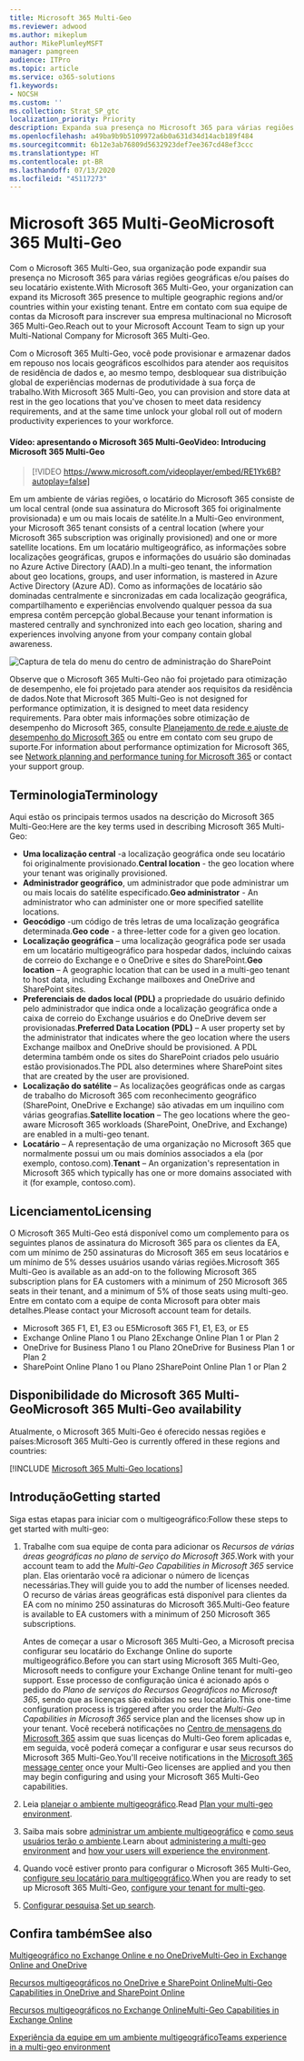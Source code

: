 ```yaml
---
title: Microsoft 365 Multi-Geo
ms.reviewer: adwood
ms.author: mikeplum
author: MikePlumleyMSFT
manager: pamgreen
audience: ITPro
ms.topic: article
ms.service: o365-solutions
f1.keywords:
- NOCSH
ms.custom: ''
ms.collection: Strat_SP_gtc
localization_priority: Priority
description: Expanda sua presença no Microsoft 365 para várias regiões geográficas com o Microsoft 365 Multi-Geo.
ms.openlocfilehash: a49ba9b9b5109972a6b0a631d34d14acb189f484
ms.sourcegitcommit: 6b12e3ab76809d5632923def7ee367cd48ef3ccc
ms.translationtype: HT
ms.contentlocale: pt-BR
ms.lasthandoff: 07/13/2020
ms.locfileid: "45117273"
---
```

# <a name="microsoft-365-multi-geo"></a><span data-ttu-id="73d6d-103">Microsoft 365 Multi-Geo</span><span class="sxs-lookup"><span data-stu-id="73d6d-103">Microsoft 365 Multi-Geo</span></span>

<span data-ttu-id="73d6d-104">Com o Microsoft 365 Multi-Geo, sua organização pode expandir sua presença no Microsoft 365 para várias regiões geográficas e/ou países do seu locatário existente.</span><span class="sxs-lookup"><span data-stu-id="73d6d-104">With Microsoft 365 Multi-Geo, your organization can expand its Microsoft 365 presence to multiple geographic regions and/or countries within your existing tenant.</span></span> <span data-ttu-id="73d6d-105">Entre em contato com sua equipe de contas da Microsoft para inscrever sua empresa multinacional no Microsoft 365 Multi-Geo.</span><span class="sxs-lookup"><span data-stu-id="73d6d-105">Reach out to your Microsoft Account Team to sign up your Multi-National Company for Microsoft 365 Multi-Geo.</span></span>
  
<span data-ttu-id="73d6d-106">Com o Microsoft 365 Multi-Geo, você pode provisionar e armazenar dados em repouso nos locais geográficos escolhidos para atender aos requisitos de residência de dados e, ao mesmo tempo, desbloquear sua distribuição global de experiências modernas de produtividade à sua força de trabalho.</span><span class="sxs-lookup"><span data-stu-id="73d6d-106">With Microsoft 365 Multi-Geo, you can provision and store data at rest in the geo locations that you've chosen to meet data residency requirements, and at the same time unlock your global roll out of modern productivity experiences to your workforce.</span></span>

#### <a name="video-introducing-microsoft-365-multi-geo"></a><span data-ttu-id="73d6d-107">Vídeo: apresentando o Microsoft 365 Multi-Geo</span><span class="sxs-lookup"><span data-stu-id="73d6d-107">Video: Introducing Microsoft 365 Multi-Geo</span></span>

> [!VIDEO https://www.microsoft.com/videoplayer/embed/RE1Yk6B?autoplay=false]

<span data-ttu-id="73d6d-108">Em um ambiente de várias regiões, o locatário do Microsoft 365 consiste de um local central (onde sua assinatura do Microsoft 365 foi originalmente provisionada) e um ou mais locais de satélite.</span><span class="sxs-lookup"><span data-stu-id="73d6d-108">In a Multi-Geo environment, your Microsoft 365 tenant consists of a central location (where your Microsoft 365 subscription was originally provisioned) and one or more satellite locations.</span></span> <span data-ttu-id="73d6d-109">Em um locatário multigeográfico, as informações sobre localizações geográficas, grupos e informações do usuário são dominadas no Azure Active Directory (AAD).</span><span class="sxs-lookup"><span data-stu-id="73d6d-109">In a multi-geo tenant, the information about geo locations, groups, and user information, is mastered in Azure Active Directory (Azure AD).</span></span> <span data-ttu-id="73d6d-110">Como as informações de locatário são dominadas centralmente e sincronizadas em cada localização geográfica, compartilhamento e experiências envolvendo qualquer pessoa da sua empresa contêm percepção global.</span><span class="sxs-lookup"><span data-stu-id="73d6d-110">Because your tenant information is mastered centrally and synchronized into each geo location, sharing and experiences involving anyone from your company contain global awareness.</span></span>

![Captura de tela do menu do centro de administração do SharePoint](media/multi-geo-world-map.png)

<span data-ttu-id="73d6d-112">Observe que o Microsoft 365 Multi-Geo não foi projetado para otimização de desempenho, ele foi projetado para atender aos requisitos da residência de dados.</span><span class="sxs-lookup"><span data-stu-id="73d6d-112">Note that Microsoft 365 Multi-Geo is not designed for performance optimization, it is designed to meet data residency requirements.</span></span> <span data-ttu-id="73d6d-113">Para obter mais informações sobre otimização de desempenho do Microsoft 365, consulte [Planejamento de rede e ajuste de desempenho do Microsoft 365](https://support.office.com/article/e5f1228c-da3c-4654-bf16-d163daee8848) ou entre em contato com seu grupo de suporte.</span><span class="sxs-lookup"><span data-stu-id="73d6d-113">For information about performance optimization for Microsoft 365, see [Network planning and performance tuning for Microsoft 365](https://support.office.com/article/e5f1228c-da3c-4654-bf16-d163daee8848) or contact your support group.</span></span>

## <a name="terminology"></a><span data-ttu-id="73d6d-114">Terminologia</span><span class="sxs-lookup"><span data-stu-id="73d6d-114">Terminology</span></span>

<span data-ttu-id="73d6d-115">Aqui estão os principais termos usados na descrição do Microsoft 365 Multi-Geo:</span><span class="sxs-lookup"><span data-stu-id="73d6d-115">Here are the key terms used in describing Microsoft 365 Multi-Geo:</span></span>

- <span data-ttu-id="73d6d-116">**Uma localização central** -a localização geográfica onde seu locatário foi originalmente provisionado.</span><span class="sxs-lookup"><span data-stu-id="73d6d-116">**Central location** - the geo location where your tenant was originally provisioned.</span></span>
- <span data-ttu-id="73d6d-117">**Administrador geográfico**, um administrador que pode administrar um ou mais locais do satélite especificado.</span><span class="sxs-lookup"><span data-stu-id="73d6d-117">**Geo administrator** - An administrator who can administer one or more specified satellite locations.</span></span>
- <span data-ttu-id="73d6d-118">**Geocódigo** -um código de três letras de uma localização geográfica determinada.</span><span class="sxs-lookup"><span data-stu-id="73d6d-118">**Geo code** - a three-letter code for a given geo location.</span></span>
- <span data-ttu-id="73d6d-119">**Localização geográfica** – uma localização geográfica pode ser usada em um locatário multigeográfico para hospedar dados, incluindo caixas de correio do Exchange e o OneDrive e sites do SharePoint.</span><span class="sxs-lookup"><span data-stu-id="73d6d-119">**Geo location** – A geographic location that can be used in a multi-geo tenant to host data, including Exchange mailboxes and OneDrive and SharePoint sites.</span></span>
- <span data-ttu-id="73d6d-120">**Preferenciais de dados local (PDL)** a propriedade do usuário definido pelo administrador que indica onde a localização geográfica onde a caixa de correio do Exchange usuários e do OneDrive devem ser provisionadas.</span><span class="sxs-lookup"><span data-stu-id="73d6d-120">**Preferred Data Location (PDL)** – A user property set by the administrator that indicates where the geo location where the users Exchange mailbox and OneDrive should be provisioned.</span></span> <span data-ttu-id="73d6d-121">A PDL determina também onde os sites do SharePoint criados pelo usuário estão provisionados.</span><span class="sxs-lookup"><span data-stu-id="73d6d-121">The PDL also determines where SharePoint sites that are created by the user are provisioned.</span></span>
- <span data-ttu-id="73d6d-122">**Localização do satélite** – As localizações geográficas onde as cargas de trabalho do Microsoft 365 com reconhecimento geográfico (SharePoint, OneDrive e Exchange) são ativadas em um inquilino com várias geografias.</span><span class="sxs-lookup"><span data-stu-id="73d6d-122">**Satellite location** – The geo locations where the geo-aware Microsoft 365 workloads (SharePoint, OneDrive, and Exchange) are enabled in a multi-geo tenant.</span></span>
- <span data-ttu-id="73d6d-123">**Locatário** – A representação de uma organização no Microsoft 365 que normalmente possui um ou mais domínios associados a ela (por exemplo, contoso.com).</span><span class="sxs-lookup"><span data-stu-id="73d6d-123">**Tenant** – An organization's representation in Microsoft 365 which typically has one or more domains associated with it (for example, contoso.com).</span></span>

## <a name="licensing"></a><span data-ttu-id="73d6d-124">Licenciamento</span><span class="sxs-lookup"><span data-stu-id="73d6d-124">Licensing</span></span>

<span data-ttu-id="73d6d-125">O Microsoft 365 Multi-Geo está disponível como um complemento para os seguintes planos de assinatura do Microsoft 365 para os clientes da EA, com um mínimo de 250 assinaturas do Microsoft 365 em seus locatários e um mínimo de 5% desses usuários usando várias regiões.</span><span class="sxs-lookup"><span data-stu-id="73d6d-125">Microsoft 365 Multi-Geo is available as an add-on to the following Microsoft 365 subscription plans for EA customers with a minimum of 250 Microsoft 365 seats in their tenant, and a minimum of 5% of those seats using multi-geo.</span></span> <span data-ttu-id="73d6d-126">Entre em contato com a equipe de conta Microsoft para obter mais detalhes.</span><span class="sxs-lookup"><span data-stu-id="73d6d-126">Please contact your Microsoft account team for details.</span></span>

- <span data-ttu-id="73d6d-127">Microsoft 365 F1, E1, E3 ou E5</span><span class="sxs-lookup"><span data-stu-id="73d6d-127">Microsoft 365 F1, E1, E3, or E5</span></span>
- <span data-ttu-id="73d6d-128">Exchange Online Plano 1 ou Plano 2</span><span class="sxs-lookup"><span data-stu-id="73d6d-128">Exchange Online Plan 1 or Plan 2</span></span>
- <span data-ttu-id="73d6d-129">OneDrive for Business Plano 1 ou Plano 2</span><span class="sxs-lookup"><span data-stu-id="73d6d-129">OneDrive for Business Plan 1 or Plan 2</span></span>
- <span data-ttu-id="73d6d-130">SharePoint Online Plano 1 ou Plano 2</span><span class="sxs-lookup"><span data-stu-id="73d6d-130">SharePoint Online Plan 1 or Plan 2</span></span>

## <a name="microsoft-365-multi-geo-availability"></a><span data-ttu-id="73d6d-131">Disponibilidade do Microsoft 365 Multi-Geo</span><span class="sxs-lookup"><span data-stu-id="73d6d-131">Microsoft 365 Multi-Geo availability</span></span>

<span data-ttu-id="73d6d-132">Atualmente, o Microsoft 365 Multi-Geo é oferecido nessas regiões e países:</span><span class="sxs-lookup"><span data-stu-id="73d6d-132">Microsoft 365 Multi-Geo is currently offered in these regions and countries:</span></span>

[!INCLUDE [Microsoft 365 Multi-Geo locations](includes/office-365-multi-geo-locations.md)]

## <a name="getting-started"></a><span data-ttu-id="73d6d-133">Introdução</span><span class="sxs-lookup"><span data-stu-id="73d6d-133">Getting started</span></span>

<span data-ttu-id="73d6d-134">Siga estas etapas para iniciar com o multigeográfico:</span><span class="sxs-lookup"><span data-stu-id="73d6d-134">Follow these steps to get started with multi-geo:</span></span>

1. <span data-ttu-id="73d6d-135">Trabalhe com sua equipe de conta para adicionar os _Recursos de várias áreas geográficas no plano de serviço do Microsoft 365_.</span><span class="sxs-lookup"><span data-stu-id="73d6d-135">Work with your account team to add the _Multi-Geo Capabilities in Microsoft 365_ service plan.</span></span> <span data-ttu-id="73d6d-136">Elas orientarão você ra adicionar o número de licenças necessárias.</span><span class="sxs-lookup"><span data-stu-id="73d6d-136">They will guide you to add the number of licenses needed.</span></span> <span data-ttu-id="73d6d-137">O recurso de várias áreas geográficas está disponível para clientes da EA com no mínimo 250 assinaturas do Microsoft 365.</span><span class="sxs-lookup"><span data-stu-id="73d6d-137">Multi-Geo feature is available to EA customers with a minimum of 250 Microsoft 365 subscriptions.</span></span>

   <span data-ttu-id="73d6d-138">Antes de começar a usar o Microsoft 365 Multi-Geo, a Microsoft precisa configurar seu locatário do Exchange Online do suporte multigeográfico.</span><span class="sxs-lookup"><span data-stu-id="73d6d-138">Before you can start using Microsoft 365 Multi-Geo, Microsoft needs to configure your Exchange Online tenant for multi-geo support.</span></span> <span data-ttu-id="73d6d-139">Esse processo de configuração única é acionado após o pedido do *Plano de serviços do Recursos Geográficos no Microsoft 365*, sendo que as licenças são exibidas no seu locatário.</span><span class="sxs-lookup"><span data-stu-id="73d6d-139">This one-time configuration process is triggered after you order the *Multi-Geo Capabilities in Microsoft 365* service plan and the licenses show up in your tenant.</span></span> <span data-ttu-id="73d6d-140">Você receberá notificações no [Centro de mensagens do Microsoft 365](https://support.office.com/article/38FB3333-BFCC-4340-A37B-DEDA509C2093) assim que suas licenças do Multi-Geo forem aplicadas e, em seguida, você poderá começar a configurar e usar seus recursos do Microsoft 365 Multi-Geo.</span><span class="sxs-lookup"><span data-stu-id="73d6d-140">You'll receive notifications in the [Microsoft 365 message center](https://support.office.com/article/38FB3333-BFCC-4340-A37B-DEDA509C2093) once your Multi-Geo licenses are applied and you then may begin configuring and using your Microsoft 365 Multi-Geo capabilities.</span></span>

2. <span data-ttu-id="73d6d-141">Leia [planejar o ambiente multigeográfico](plan-for-multi-geo.md).</span><span class="sxs-lookup"><span data-stu-id="73d6d-141">Read [Plan your multi-geo environment](plan-for-multi-geo.md).</span></span>

3. <span data-ttu-id="73d6d-142">Saiba mais sobre [administrar um ambiente multigeográfico](administering-a-multi-geo-environment.md) e [como seus usuários terão o ambiente](multi-geo-user-experience.md).</span><span class="sxs-lookup"><span data-stu-id="73d6d-142">Learn about [administering a multi-geo environment](administering-a-multi-geo-environment.md) and [how your users will experience the environment](multi-geo-user-experience.md).</span></span>

4. <span data-ttu-id="73d6d-143">Quando você estiver pronto para configurar o Microsoft 365 Multi-Geo, [configure seu locatário para multigeográfico](multi-geo-tenant-configuration.md).</span><span class="sxs-lookup"><span data-stu-id="73d6d-143">When you are ready to set up Microsoft 365 Multi-Geo, [configure your tenant for multi-geo](multi-geo-tenant-configuration.md).</span></span>

5. <span data-ttu-id="73d6d-144">[Configurar pesquisa](configure-search-for-multi-geo.md).</span><span class="sxs-lookup"><span data-stu-id="73d6d-144">[Set up search](configure-search-for-multi-geo.md).</span></span>

## <a name="see-also"></a><span data-ttu-id="73d6d-145">Confira também</span><span class="sxs-lookup"><span data-stu-id="73d6d-145">See also</span></span>

[<span data-ttu-id="73d6d-146">Multigeográfico no Exchange Online e no OneDrive</span><span class="sxs-lookup"><span data-stu-id="73d6d-146">Multi-Geo in Exchange Online and OneDrive</span></span>](https://Aka.ms/GoMultiGeo)

[<span data-ttu-id="73d6d-147">Recursos multigeográficos no OneDrive e SharePoint Online</span><span class="sxs-lookup"><span data-stu-id="73d6d-147">Multi-Geo Capabilities in OneDrive and SharePoint Online</span></span>](https://docs.microsoft.com/office365/enterprise/multi-geo-capabilities-in-onedrive-and-sharepoint-online-in-office-365)

[<span data-ttu-id="73d6d-148">Recursos multigeográficos no Exchange Online</span><span class="sxs-lookup"><span data-stu-id="73d6d-148">Multi-Geo Capabilities in Exchange Online</span></span>](https://docs.microsoft.com/office365/enterprise/multi-geo-capabilities-in-exchange-online)

[<span data-ttu-id="73d6d-149">Experiência da equipe em um ambiente multigeográfico</span><span class="sxs-lookup"><span data-stu-id="73d6d-149">Teams experience in a multi-geo environment</span></span>](https://docs.microsoft.com/microsoftteams/teams-experience-o365odb-spo-multi-geo)
